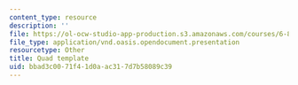 ```yaml
---
content_type: resource
description: ''
file: https://ol-ocw-studio-app-production.s3.amazonaws.com/courses/6-803-the-human-intelligence-enterprise-spring-2019/bbad3c0071f41d0aac317d7b58089c39_6.803_quad_template.odp
file_type: application/vnd.oasis.opendocument.presentation
resourcetype: Other
title: Quad template
uid: bbad3c00-71f4-1d0a-ac31-7d7b58089c39
---
```

